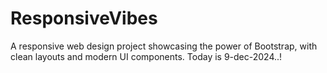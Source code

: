 # ResponsiveVibes
A responsive web design project showcasing the power of Bootstrap, with clean layouts and modern UI components. Today is 9-dec-2024..!
